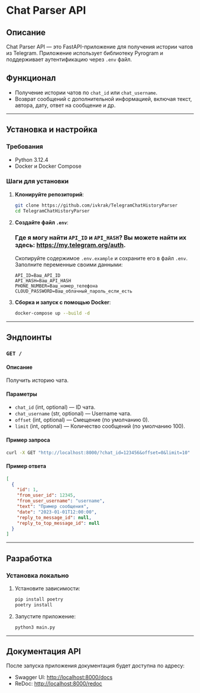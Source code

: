 # Chat Parser API

## Описание
Chat Parser API — это FastAPI-приложение для получения истории чатов из Telegram. Приложение использует библиотеку Pyrogram и поддерживает аутентификацию через `.env` файл.

## Функционал
- Получение истории чатов по `chat_id` или `chat_username`.
- Возврат сообщений с дополнительной информацией, включая текст, автора, дату, ответ на сообщение и др.

---

## Установка и настройка

### Требования
- Python 3.12.4
- Docker и Docker Compose

### Шаги для установки

1. **Клонируйте репозиторий**:
   ```bash
   git clone https://github.com/ivkrak/TelegramChatHistoryParser
   cd TelegramChatHistoryParser
   ```

2. **Создайте файл `.env`**:

   ### Где я могу найти `API_ID` и `API_HASH`? Вы можете найти их здесь: https://my.telegram.org/auth.

   Скопируйте содержимое `.env.example` и сохраните его в файл `.env`. Заполните переменные своими данными:
   ```env
   API_ID=Ваш_API_ID
   API_HASH=Ваш_API_HASH
   PHONE_NUMBER=Ваш_номер_телефона
   CLOUD_PASSWORD=Ваш_облачный_пароль_если_есть
   ```

3. **Сборка и запуск с помощью Docker**:
   ```bash
   docker-compose up --build -d
   ```

---

## Эндпоинты

### `GET /`
#### Описание
Получить историю чата.

#### Параметры
- `chat_id` (int, optional) — ID чата.
- `chat_username` (str, optional) — Username чата.
- `offset` (int, optional) — Смещение (по умолчанию 0).
- `limit` (int, optional) — Количество сообщений (по умолчанию 100).

#### Пример запроса
```bash
curl -X GET "http://localhost:8000/?chat_id=123456&offset=0&limit=10"
```

#### Пример ответа
```json
[
  {
    "id": 1,
    "from_user_id": 12345,
    "from_user_username": "username",
    "text": "Пример сообщения",
    "date": "2023-01-01T12:00:00",
    "reply_to_message_id": null,
    "reply_to_top_message_id": null
  }
]
```

---

## Разработка

### Установка локально
1. Установите зависимости:
   ```bash
   pip install poetry
   poetry install
   ```

2. Запустите приложение:
   ```bash
   python3 main.py
   ```

---

## Документация API
После запуска приложения документация будет доступна по адресу:
- Swagger UI: [http://localhost:8000/docs](http://localhost:8000/docs)
- ReDoc: [http://localhost:8000/redoc](http://localhost:8000/redoc)

